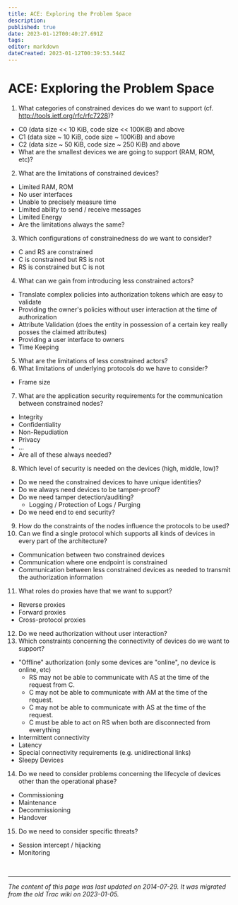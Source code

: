 ```yaml
---
title: ACE: Exploring the Problem Space
description: 
published: true
date: 2023-01-12T00:40:27.691Z
tags: 
editor: markdown
dateCreated: 2023-01-12T00:39:53.544Z
---
```


# ACE: Exploring the Problem Space 

1. What categories of constrained devices do we want to support (cf. http://tools.ietf.org/rfc/rfc7228)?
 * C0 (data size << 10 KiB, code size << 100KiB) and above
 * C1 (data size ~ 10 KiB, code size ~ 100KiB) and above
 * C2 (data size ~ 50 KiB, code size ~ 250 KiB) and above
 * What are the smallest devices we are going to support (RAM, ROM, etc)?

2. What are the limitations of constrained devices?
 * Limited RAM, ROM
 * No user interfaces
 * Unable to precisely measure time
 * Limited ability to send / receive messages
 * Limited Energy
 * Are the limitations always the same?
3. Which configurations of constrainedness do we want to consider?
 * C and RS are constrained
 * C is constrained but RS is not
 * RS is constrained but C is not	
4. What can we gain from introducing less constrained actors?
 * Translate complex policies into authorization tokens which are easy to validate
 * Providing the owner's policies without user interaction at the time of authorization
 * Attribute Validation (does the entity in possession of a certain key really posses the claimed attributes)
 * Providing a user interface to owners
 * Time Keeping
5. What are the limitations of less constrained actors?
6. What limitations of underlying protocols do we have to consider?
 * Frame size
7. What are the application security requirements for the communication between constrained nodes?
 * Integrity
 * Confidentiality
 * Non-Repudiation
 * Privacy
 * ...
 * Are all of these always needed?
8. Which level of security is needed on the devices (high, middle, low)?
 * Do we need the constrained devices to have unique identities?
 * Do we always need devices to be tamper-proof?
 * Do we need tamper detection/auditing?
   * Logging / Protection of Logs / Purging
 * Do we need end to end security?
9. How do the constraints of the nodes influence the protocols to be used?
10. Can we find a single protocol which supports all kinds of devices in every part of the architecture?
 * Communication between two constrained devices
 * Communication where one endpoint is constrained
 * Communication between less constrained devices as needed to transmit the authorization information
11. What roles do proxies have that we want to support?
 * Reverse proxies
 * Forward proxies
 * Cross-protocol proxies
12. Do we need authorization without user interaction?
13. Which constraints concerning the connectivity of devices do we want to support?
 * "Offline" authorization (only some devices are "online", no device is online, etc)
    * RS may not be able to communicate with AS at the time of the request from C.
    * C may not be able to communicate with AM at the time of the request.
    * C may not be able to communicate with AS at the time of the request.
    * C must be able to act on RS when both are disconnected from everything
 * Intermittent connectivity
 * Latency
 * Special connectivity requirements (e.g. unidirectional links)
 * Sleepy Devices
14. Do we need to consider problems concerning the lifecycle of devices other than the operational phase?
 * Commissioning
 * Maintenance
 * Decommissioning
 * Handover
15. Do we need to consider specific threats?
 * Session intercept / hijacking
 * Monitoring
 
 &nbsp;
&nbsp;
&nbsp;

---

*The content of this page was last updated on 2014-07-29. It was migrated from the old Trac wiki on 2023-01-05.*

